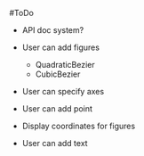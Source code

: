 #ToDo

- API doc system?

- User can add figures
    - QuadraticBezier
    - CubicBezier

- User can specify axes
    
- User can add point

- Display coordinates for figures

- User can add text